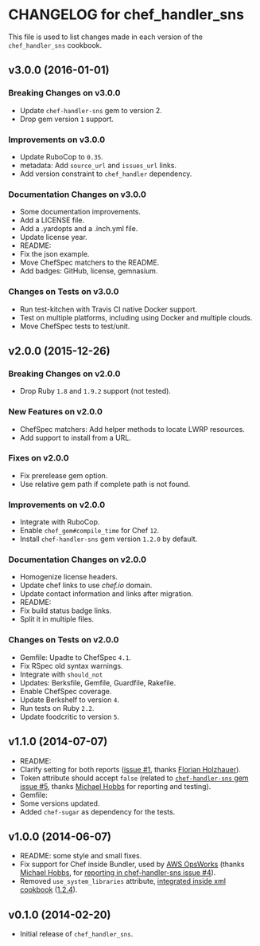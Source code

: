 # CHANGELOG for chef_handler_sns

This file is used to list changes made in each version of the `chef_handler_sns` cookbook.

## v3.0.0 (2016-01-01)

### Breaking Changes on v3.0.0

* Update `chef-handler-sns` gem to version 2.
 * Drop gem version `1` support.

### Improvements on v3.0.0

* Update RuboCop to `0.35`.
* metadata: Add `source_url` and `issues_url` links.
* Add version constraint to `chef_handler` dependency.

### Documentation Changes on v3.0.0

* Some documentation improvements.
* Add a LICENSE file.
* Add a .yardopts and a .inch.yml file.
* Update license year.
* README:
 * Fix the json example.
 * Move ChefSpec matchers to the README.
 * Add badges: GitHub, license, gemnasium.

### Changes on Tests on v3.0.0

* Run test-kitchen with Travis CI native Docker support.
* Test on multiple platforms, including using Docker and multiple clouds.
* Move ChefSpec tests to test/unit.

## v2.0.0 (2015-12-26)

### Breaking Changes on v2.0.0

* Drop Ruby `1.8` and `1.9.2` support (not tested).

### New Features on v2.0.0

* ChefSpec matchers: Add helper methods to locate LWRP resources.
* Add support to install from a URL.

### Fixes on v2.0.0

* Fix prerelease gem option.
* Use relative gem path if complete path is not found.

### Improvements on v2.0.0

* Integrate with RuboCop.
* Enable `chef_gem#compile_time` for Chef `12`.
* Install `chef-handler-sns` gem version `1.2.0` by default.

### Documentation Changes on v2.0.0

* Homogenize license headers.
* Update chef links to use *chef.io* domain.
* Update contact information and links after migration.
* README:
 * Fix build status badge links.
 * Split it in multiple files.

### Changes on Tests on v2.0.0

* Gemfile: Upadte to ChefSpec `4.1`.
* Fix RSpec old syntax warnings.
* Integrate with `should_not`
* Updates: Berksfile, Gemfile, Guardfile, Rakefile.
* Enable ChefSpec coverage.
* Update Berkshelf to version `4`.
* Run tests on Ruby `2.2`.
* Update foodcritic to version `5`.

## v1.1.0 (2014-07-07)

* README:
 * Clarify setting for both reports ([issue #1](https://github.com/zuazo/chef_handler_sns-cookbook/pull/2), thanks [Florian Holzhauer](https://github.com/fh)).
* Token attribute should accept `false` (related to [`chef-handler-sns` gem issue #5](https://github.com/zuazo/chef-handler-sns/issues/5), thanks [Michael Hobbs](https://github.com/michaelshobbs) for reporting and testing).
* Gemfile:
 * Some versions updated.
 * Added `chef-sugar` as dependency for the tests.


## v1.0.0 (2014-06-07)

* README: some style and small fixes.
* Fix support for Chef inside Bundler, used by [AWS OpsWorks](http://aws.amazon.com/opsworks/) (thanks [Michael Hobbs](https://github.com/michaelshobbs), for [reporting in chef-handler-sns issue #4](https://github.com/zuazo/chef-handler-sns/issues/4)).
* Removed `use_system_libraries` attribute, [integrated inside xml cookbook](https://github.com/opscode-cookbooks/xml#attributes) ([1.2.4](https://github.com/opscode-cookbooks/xml/blob/master/CHANGELOG.md#v124-2014-03-27)).

## v0.1.0 (2014-02-20)

* Initial release of `chef_handler_sns`.
